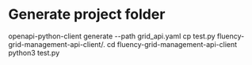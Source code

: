 # Generate project folder
openapi-python-client generate --path grid_api.yaml
cp test.py fluency-grid-management-api-client/.
cd fluency-grid-management-api-client
python3 test.py
